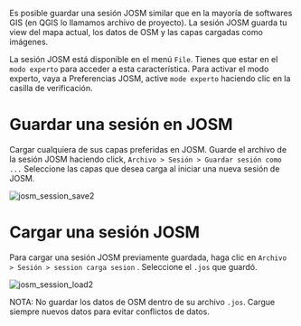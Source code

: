 Es posible guardar una sesión JOSM similar que en la mayoría de softwares GIS (en QGIS lo llamamos  archivo de proyecto). La sesión JOSM guarda tu view del mapa actual, los datos de OSM y las capas cargadas como imágenes.

La sesión JOSM está disponible en el menú `File`. Tienes que estar en el  `modo experto` para acceder a esta característica.
Para activar el modo experto, vaya a Preferencias JOSM, active `mode experto`  haciendo clic en la casilla de verificación.

# Guardar una sesión en JOSM

Cargar cualquiera de sus capas preferidas en JOSM.
Guarde el archivo de la sesión JOSM haciendo click, `Archivo > Sesión > Guardar sesión como ...`
Seleccione las capas que desea carga al iniciar una nueva sesión de JOSM.

![josm_session_save2](https://cloud.githubusercontent.com/assets/353700/10278346/3ba42c22-6b7a-11e5-8769-c7dafb902ca2.gif)

# Cargar una sesión JOSM

Para cargar una sesión JOSM previamente guardada, haga clic en `Archivo > Sesión > session carga sesion` .
Seleccione el `.jos` que guardó.

![josm_session_load2](https://cloud.githubusercontent.com/assets/353700/10278347/40471686-6b7a-11e5-90e8-f7ded53337ab.gif)

NOTA: No guardar los datos de OSM dentro de su archivo `.jos`. Cargue siempre nuevos datos para evitar conflictos de datos.